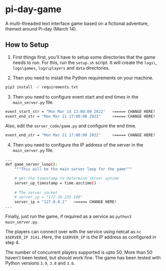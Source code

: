 # pi-day-game
A multi-threaded text interface game based on a fictional adventure, themed around Pi-day (March 14).

## How to Setup

1. First things first, you'll have to setup some directories that the game needs to run. For this,
run the ``setup.sh`` script. It will create the ``logs\``, ``logs\games``, ``logs\players`` and
``data`` directories.

2. Then you need to install the Python requirements on your machine.
  ```bash
  pip3 install -r requirements.txt
  ```
3. Then you need to configure event start and end times in the ``main_server.py`` file. 
```bash
event_start_str = "Mon Mar 14 13:00:00 2022"   <===== CHANGE HERE!
event_end_str = "Mon Mar 21 17:00:00 2022"     <===== CHANGE HERE!
```
Also, edit the ``server_code/game.py`` and configure the end time.
```bash
event_end_str = "Mon Mar 21 17:00:00 2022"     <===== CHANGE HERE!
```

4. Then you need to configure the IP address of the server in the ``main_server.py`` file.
```bash
...
def game_server_loop():
	"""This will be the main server loop for the game"""

	# get the timestamp to determine server uptime
	server_up_timestamp = time.asctime()
	
	# The server socket
	# server_ip = "172.30.235.100"
	server_ip = "127.0.0.1"   <===== CHANGE HERE!
...
```

Finally, just run the game, if required as a service as ``python3 main_server.py``.

The players can connect over with the service using netcat as ``nc $SERVER_IP 3141``. Here,
the ``$SERVER_IP`` is the IP address as configured in step 4.

The number of concurrent players supported is upto 50. More than 50 haven't been tested, but should
work fine.
The game has been tested with Python versions ``3.9``, ``3.8`` and ``3.6``.


